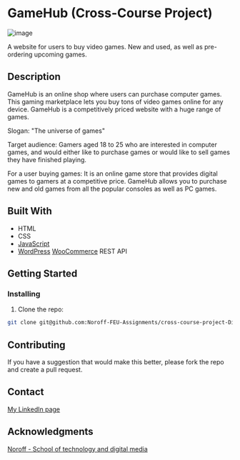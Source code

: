 # GameHub (Cross-Course Project)

![image](https://user-images.githubusercontent.com/91533917/170666414-17912cc0-6d6a-401e-badf-84d4ceab4994.png)


A website for users to buy video games. New and used, as well as pre-ordering upcoming games. 

## Description
GameHub is an online shop where users can purchase computer games. This gaming marketplace lets you buy tons of video games online for any device.
GameHub is a competitively priced website with a huge range of games.

Slogan: "The universe of games" 

Target audience: Gamers aged 18 to 25 who are interested in computer games, and would either like to purchase games or would like to sell games they have finished playing. 

For a user buying games: It is an online game store that provides digital games to gamers at a competitive price.
GameHub allows you to purchase new and old games from all the popular consoles as well as PC games. 

## Built With

- HTML
- CSS
- [JavaScript](https://www.javascript.com/)
- [WordPress](https://wordpress.com/) [WooCommerce](https://woocommerce.com/) REST API

## Getting Started

### Installing

1. Clone the repo:

```bash
git clone git@github.com:Noroff-FEU-Assignments/cross-course-project-DinaOluf.git
```

## Contributing

If you have a suggestion that would make this better, please fork the repo and create a pull request.

## Contact

[My LinkedIn page](https://www.linkedin.com/in/dina-olufsen-42922721a/)


## Acknowledgments

[Noroff - School of technology and digital media](https://www.noroff.no/)
